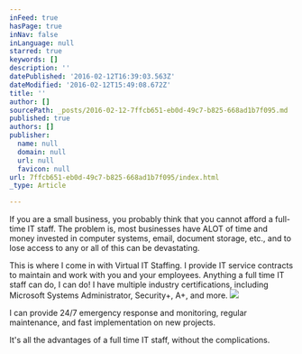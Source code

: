 ```yaml
---
inFeed: true
hasPage: true
inNav: false
inLanguage: null
starred: true
keywords: []
description: ''
datePublished: '2016-02-12T16:39:03.563Z'
dateModified: '2016-02-12T15:49:08.672Z'
title: ''
author: []
sourcePath: _posts/2016-02-12-7ffcb651-eb0d-49c7-b825-668ad1b7f095.md
published: true
authors: []
publisher:
  name: null
  domain: null
  url: null
  favicon: null
url: 7ffcb651-eb0d-49c7-b825-668ad1b7f095/index.html
_type: Article

---
```

If you are a small business, you probably think that you cannot afford a full-time IT staff. The problem is, most businesses have ALOT of time and money invested in computer systems, email, document storage, etc., and to lose access to any or all of this can be devastating.

This is where I come in with Virtual IT Staffing. I provide IT service contracts to maintain and work with you and your employees. Anything a full time IT staff can do, I can do! I have multiple industry certifications, including Microsoft Systems Administrator, Security+, A+, and more.
![](https://the-grid-user-content.s3-us-west-2.amazonaws.com/8ddb4790-dbba-4f2d-9cb3-cedde9f59ecf.jpg)

I can provide 24/7 emergency response and monitoring, regular maintenance, and fast implementation on new projects.

It's all the advantages of a full time IT staff, without the complications.
